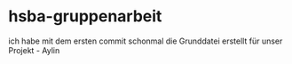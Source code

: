 # hsba-gruppenarbeit
ich habe mit dem ersten commit schonmal die Grunddatei erstellt für unser Projekt - Aylin


